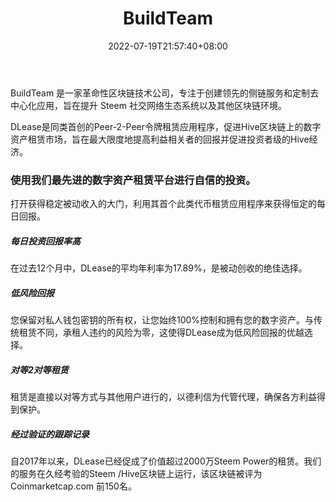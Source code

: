 ﻿---
weight: 
title: "BuildTeam"
description: "BuildTeam 是一家革命性区块链技术公司，专注于创建领先的侧链服务和定制去中心化应用，旨在提升 Steem 社交网络生态系统以及其他区块链环境"
date: 2022-07-19T21:57:40+08:00
lastmod: 2022-07-19T16:45:40+08:00
draft: false
authors: ["MineW"]
featuredImage: "buildteam.jpg"
link: "https://dlease.io/"
tags: ["研究机构","BuildTeam"]
categories: ["navigation"]
navigation: ["研究机构"]
lightgallery: true
toc: true
pinned: false
recommend: false
recommend1: false
---
BuildTeam 是一家革命性区块链技术公司，专注于创建领先的侧链服务和定制去中心化应用，旨在提升 Steem 社交网络生态系统以及其他区块链环境。

DLease是同类首创的Peer-2-Peer令牌租赁应用程序，促进Hive区块链上的数字资产租赁市场，旨在最大限度地提高利益相关者的回报并促进投资者级的Hive经济。

### 使用我们最先进的数字资产租赁平台进行自信的投资。

打开获得稳定被动收入的大门，利用其首个此类代币租赁应用程序来获得恒定的每日回报。


##### 每日投资回报率高

在过去12个月中，DLease的平均年利率为17.89%，是被动创收的绝佳选择。

##### 低风险回报

您保留对私人钱包密钥的所有权，让您始终100%控制和拥有您的数字资产。与传统租赁不同，承租人违约的风险为零，这使得DLease成为低风险回报的优越选择。

##### 对等2对等租赁

租赁是直接以对等方式与其他用户进行的，以德利信为代管代理，确保各方利益得到保护。

##### 经过验证的跟踪记录

自2017年以来，DLease已经促成了价值超过2000万Steem Power的租赁。我们的服务在久经考验的Steem /Hive区块链上运行，该区块链被评为 Coinmarketcap.com 前150名。